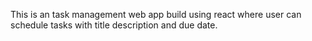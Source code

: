This is an task management web app build using react where user can schedule tasks with title description and due date.
